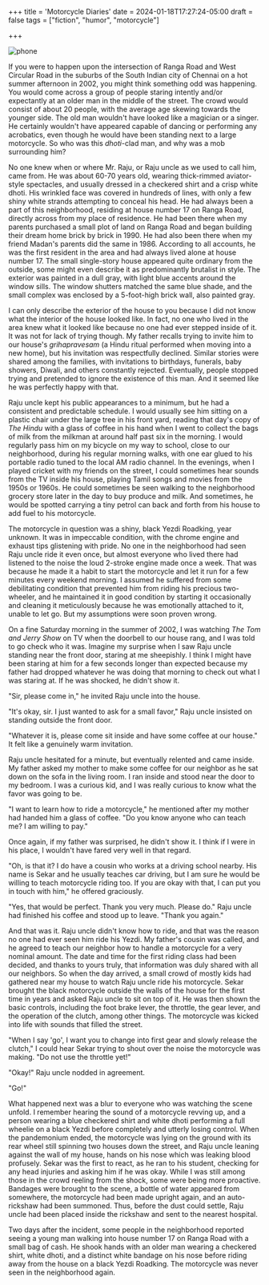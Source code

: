 +++
title = 'Motorcycle Diaries'
date = 2024-01-18T17:27:24-05:00
draft = false
tags = ["fiction", "humor", "motorcycle"]

+++

![phone](/../../img//motorcycle.jpg)

If you were to happen upon the intersection of Ranga Road and West Circular Road in the suburbs of the South Indian city of Chennai on a hot summer afternoon in 2002, you might think something odd was happening. You would come across a group of people staring intently and/or expectantly at an older man in the middle of the street. The crowd would consist of about 20 people, with the average age skewing towards the younger side. The old man wouldn't have looked like a magician or a singer. He certainly wouldn't have appeared capable of dancing or performing any acrobatics, even though he would have been standing next to a large motorcycle. So who was this *dhoti*-clad man, and why was a mob surrounding him?

No one knew when or where Mr. Raju, or Raju uncle as we used to call him, came from. He was about 60-70 years old, wearing thick-rimmed aviator-style spectacles, and usually dressed in a checkered shirt and a crisp white dhoti. His wrinkled face was covered in hundreds of lines, with only a few shiny white strands attempting to conceal his head. He had always been a part of this neighborhood, residing at house number 17 on Ranga Road, directly across from my place of residence. He had been there when my parents purchased a small plot of land on Ranga Road and began building their dream home brick by brick in 1990. He had also been there when my friend Madan's parents did the same in 1986. According to all accounts, he was the first resident in the area and had always lived alone at house number 17. The small single-story house appeared quite ordinary from the outside, some might even describe it as predominantly brutalist in style. The exterior was painted in a dull gray, with light blue accents around the window sills. The window shutters matched the same blue shade, and the small complex was enclosed by a 5-foot-high brick wall, also painted gray.

I can only describe the exterior of the house to you because I did not know what the interior of the house looked like. In fact, no one who lived in the area knew what it looked like because no one had ever stepped inside of it. It was not for lack of trying though. My father recalls trying to invite him to our house's *grihapravesam* (a Hindu ritual performed when moving into a new home), but his invitation was respectfully declined. Similar stories were shared among the families, with invitations to birthdays, funerals, baby showers, Diwali, and others constantly rejected. Eventually, people stopped trying and pretended to ignore the existence of this man. And it seemed like he was perfectly happy with that.

Raju uncle kept his public appearances to a minimum, but he had a consistent and predictable schedule. I would usually see him sitting on a plastic chair under the large tree in his front yard, reading that day's copy of *The Hindu* with a glass of coffee in his hand when I went to collect the bags of milk from the milkman at around half past six in the morning. I would regularly pass him on my bicycle on my way to school, close to our neighborhood, during his regular morning walks, with one ear glued to his portable radio tuned to the local AM radio channel. In the evenings, when I played cricket with my friends on the street, I could sometimes hear sounds from the TV inside his house, playing Tamil songs and movies from the 1950s or 1960s. He could sometimes be seen walking to the neighborhood grocery store later in the day to buy produce and milk. And sometimes, he would be spotted carrying a tiny petrol can back and forth from his house to add fuel to his motorcycle.

The motorcycle in question was a shiny, black Yezdi Roadking, year unknown. It was in impeccable condition, with the chrome engine and exhaust tips glistening with pride. No one in the neighborhood had seen Raju uncle ride it even once, but almost everyone who lived there had listened to the noise the loud 2-stroke engine made once a week. That was because he made it a habit to start the motorcycle and let it run for a few minutes every weekend morning. I assumed he suffered from some debilitating condition that prevented him from riding his precious two-wheeler, and he maintained it in good condition by starting it occasionally and cleaning it meticulously because he was emotionally attached to it, unable to let go. But my assumptions were soon proven wrong.

On a fine Saturday morning in the summer of 2002, I was watching *The Tom and Jerry Show* on TV when the doorbell to our house rang, and I was told to go check who it was. Imagine my surprise when I saw Raju uncle standing near the front door, staring at me sheepishly. I think I might have been staring at him for a few seconds longer than expected because my father had dropped whatever he was doing that morning to check out what I was staring at. If he was shocked, he didn't show it.

"Sir, please come in," he invited Raju uncle into the house.

"It's okay, sir. I just wanted to ask for a small favor," Raju uncle insisted on standing outside the front door.

"Whatever it is, please come sit inside and have some coffee at our house." It felt like a genuinely warm invitation.

Raju uncle hesitated for a minute, but eventually relented and came inside. My father asked my mother to make some coffee for our neighbor as he sat down on the sofa in the living room. I ran inside and stood near the door to my bedroom. I was a curious kid, and I was really curious to know what the favor was going to be.

"I want to learn how to ride a motorcycle," he mentioned after my mother had handed him a glass of coffee. "Do you know anyone who can teach me? I am willing to pay."

Once again, if my father was surprised, he didn't show it. I think if I were in his place, I wouldn't have fared very well in that regard.

"Oh, is that it? I do have a cousin who works at a driving school nearby. His name is Sekar and he usually teaches car driving, but I am sure he would be willing to teach motorcycle riding too. If you are okay with that, I can put you in touch with him," he offered graciously.

"Yes, that would be perfect. Thank you very much. Please do." Raju uncle had finished his coffee and stood up to leave. "Thank you again."

And that was it. Raju uncle didn't know how to ride, and that was the reason no one had ever seen him ride his Yezdi. My father's cousin was called, and he agreed to teach our neighbor how to handle a motorcycle for a very nominal amount. The date and time for the first riding class had been decided, and thanks to yours truly, that information was duly shared with all our neighbors. So when the day arrived, a small crowd of mostly kids had gathered near my house to watch  Raju uncle ride his motorcycle. Sekar brought the black motorcycle outside the walls of the house for the first time in years and asked Raju uncle to sit on top of it. He was then shown the basic controls, including the foot brake lever, the throttle, the gear lever, and the operation of the clutch, among other things. The motorcycle was kicked into life with sounds that filled the street. 

"When I say 'go', I want you to change into first gear and slowly release the clutch," I could hear Sekar trying to shout over the noise the motorcycle was making. "Do not use the throttle yet!"

"Okay!" Raju uncle nodded in agreement.

"Go!"

What happened next was a blur to everyone who was watching the scene unfold. I remember hearing the sound of a motorcycle revving up, and a person wearing a blue checkered shirt and white dhoti performing a full wheelie on a black Yezdi before completely and utterly losing control. When the pandemonium ended, the motorcycle was lying on the ground with its rear wheel still spinning two houses down the street, and Raju uncle leaning against the wall of my house, hands on his nose which was leaking blood profusely. Sekar was the first to react, as he ran to his student, checking for any head injuries and asking him if he was okay. While I was still among those in the crowd reeling from the shock, some were being more proactive. Bandages were brought to the scene, a bottle of water appeared from somewhere, the motorcycle had been made upright again, and an auto-rickshaw had been summoned. Thus, before the dust could settle, Raju uncle had been placed inside the rickshaw and sent to the nearest hospital.

Two days after the incident, some people in the neighborhood reported seeing a young man walking into house number 17 on Ranga Road with a small bag of cash. He shook hands with an older man wearing a checkered shirt, white dhoti, and a distinct white bandage on his nose before riding away from the house on a black Yezdi Roadking. The motorcycle was never seen in the neighborhood again.